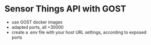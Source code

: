 # Sensor Things API with GOST

* use GOST docker images
* adapted ports, all +30000
* create a .env file with your host URL settings, according to exposed ports



